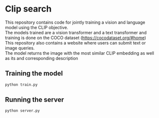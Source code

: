 # Clip search

This repository contains code for jointly training a vision and language model using the CLIP objective.\
The models trained are a vision transformer and a text transformer and training is done on the COCO dataset (https://cocodataset.org/#home)\
This repository also contains a website where users can submit text or image queries.\
The model returns the image with the most similar CLIP embedding as well as its and corresponding description 

## Training the model

```sh
python train.py
```

## Running the server
```sh
python server.py
```